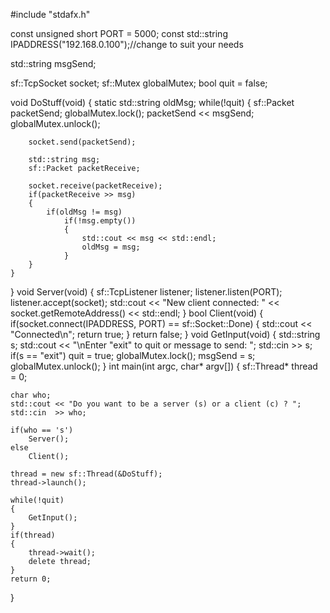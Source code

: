 #include "stdafx.h"

const unsigned short PORT = 5000;
const std::string IPADDRESS("192.168.0.100");//change to suit your needs

std::string msgSend;

sf::TcpSocket socket;
sf::Mutex globalMutex;
bool quit = false;

void DoStuff(void)
{
	static std::string oldMsg;
	while(!quit)
	{
		sf::Packet packetSend;
		globalMutex.lock();
		packetSend << msgSend;
		globalMutex.unlock();
		
		socket.send(packetSend);
		
		std::string msg;
		sf::Packet packetReceive;
		
		socket.receive(packetReceive);		
		if(packetReceive >> msg)
		{
			if(oldMsg != msg)
				if(!msg.empty())
				{
					std::cout << msg << std::endl;
					oldMsg = msg;
				}
		}
	}
}
void Server(void)
{
	sf::TcpListener listener;
	listener.listen(PORT);
	listener.accept(socket);
	std::cout << "New client connected: " << socket.getRemoteAddress() << std::endl;
}
bool Client(void)
{
	if(socket.connect(IPADDRESS, PORT) == sf::Socket::Done)
	{
		std::cout << "Connected\n";
		return true;
	}
	return false;
}
void GetInput(void)
{
	std::string s;
	std::cout << "\nEnter \"exit\" to quit or message to send: ";
	std::cin >> s;
	if(s == "exit")
		quit = true;
	globalMutex.lock();
	msgSend = s;
	globalMutex.unlock();
}
int main(int argc, char* argv[])
{
	sf::Thread* thread = 0;
		
	char who;
    std::cout << "Do you want to be a server (s) or a client (c) ? ";
    std::cin  >> who;

    if(who == 's')
		Server();
	else
		Client();

	thread = new sf::Thread(&DoStuff);
	thread->launch();
		
	while(!quit)
	{
		GetInput();
	}
	if(thread)
	{
		thread->wait();
		delete thread;
	}
	return 0;
}